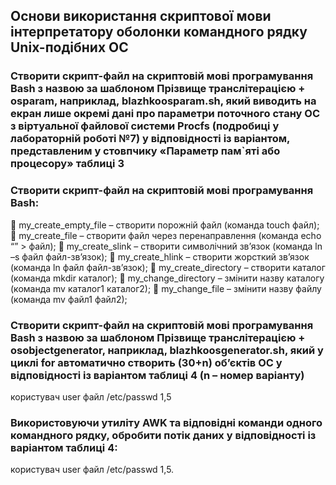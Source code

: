 ## Основи використання скриптової мови інтерпретатору оболонки командного рядку Unix-подібних ОС

### Створити скрипт-файл на скриптовій мові програмування Bash з назвою за шаблоном Прізвище транслітерацією + osparam, наприклад, blazhkoosparam.sh, який виводить на екран лише окремі дані про параметри поточного стану ОС з віртуальної файлової системи Procfs (подробиці у лабораторній роботі №7) у відповідності із варіантом, представленим у стовпчику «Параметр пам`яті або процесору»  таблиці 3

### Створити скрипт-файл на скриптовій мові програмування Bash: 
	my_create_empty_file – створити порожній файл (команда touch файл); 
	my_create_file – створити файл через перенаправлення (команда echo “” > файл); 
	my_create_slink  – створити символічний зв’язок (команда ln –s файл файл-зв’язок); 
	my_create_hlink  – створити жорсткий зв’язок (команда ln файл файл-зв’язок); 
	my_create_directory – створити каталог (команда mkdir каталог); 
	my_change_directory – змінити назву каталогу (команда mv каталог1 каталог2); 
	my_change_file – змінити назву файлу (команда mv файл1 файл2); 

### Створити скрипт-файл на скриптовій мові програмування Bash з назвою за шаблоном Прізвище транслітерацією + osobjectgenerator, наприклад, blazhkoosgenerator.sh, який у циклі for автоматично створить (30+n) об’єктів ОС у відповідності із варіантом таблиці 4 (n – номер варіанту)
користувач 	user 	файл /etc/passwd 	1,5

### Використовуючи утиліту AWK та відповідні команди одного командного рядку, обробити потік даних у відповідності із варіантом таблиці 4:
користувач 	user 	файл /etc/passwd 	1,5.
